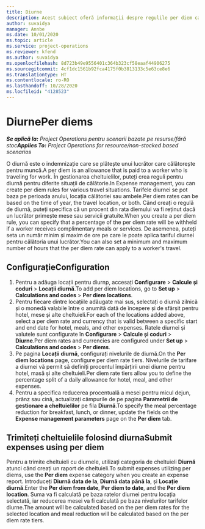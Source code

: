 ```yaml
---
title: Diurne
description: Acest subiect oferă informații despre regulile per diem care sunt utilizate în gestionarea cheltuielilor.
author: suvaidya
manager: Annbe
ms.date: 10/01/2020
ms.topic: article
ms.service: project-operations
ms.reviewer: kfend
ms.author: suvaidya
ms.openlocfilehash: 8d723b49e9556401c364b323cf58eaaf44906275
ms.sourcegitcommit: 4cf1dc1561b92fca4175f0b3813133c5e63ce8e6
ms.translationtype: HT
ms.contentlocale: ro-RO
ms.lasthandoff: 10/28/2020
ms.locfileid: "4128523"
---
```

# <a name="per-diems"></a><span data-ttu-id="34e97-103">Diurne</span><span class="sxs-lookup"><span data-stu-id="34e97-103">Per diems</span></span>

<span data-ttu-id="34e97-104">_**Se aplică la:** Project Operations pentru scenarii bazate pe resurse/fără stoc_</span><span class="sxs-lookup"><span data-stu-id="34e97-104">_**Applies To:** Project Operations for resource/non-stocked based scenarios_</span></span>


<span data-ttu-id="34e97-105">O diurnă este o indemnizație care se plătește unui lucrător care călătorește pentru muncă.</span><span class="sxs-lookup"><span data-stu-id="34e97-105">A per diem is an allowance that is paid to a worker who is traveling for work.</span></span> <span data-ttu-id="34e97-106">În gestionarea cheltuielilor, puteți crea reguli pentru diurnă pentru diferite situații de călătorie.</span><span class="sxs-lookup"><span data-stu-id="34e97-106">In Expense management, you can create per diem rules for  various travel situations.</span></span> <span data-ttu-id="34e97-107">Tarifele diurnei se pot baza pe perioada anului, locația călătoriei sau ambele.</span><span class="sxs-lookup"><span data-stu-id="34e97-107">Per diem rates can be based on the time of year, the travel location, or both.</span></span> <span data-ttu-id="34e97-108">Când creați o regulă de diurnă, puteți specifica că un procent din rata diemului va fi reținut dacă un lucrător primește mese sau servicii gratuite.</span><span class="sxs-lookup"><span data-stu-id="34e97-108">When you create a per diem  rule, you can specify that a percentage of the per diem rate will be withheld if a worker receives complimentary meals or services.</span></span> <span data-ttu-id="34e97-109">De asemenea, puteți seta un număr minim și maxim de ore pe care le poate aplica tariful diurnei pentru călătoria unui lucrător.</span><span class="sxs-lookup"><span data-stu-id="34e97-109">You can also set a minimum and maximum number of hours that the per diem rate can apply to a worker's travel.</span></span>

## <a name="configuration"></a><span data-ttu-id="34e97-110">Configurație</span><span class="sxs-lookup"><span data-stu-id="34e97-110">Configuration</span></span> 

1. <span data-ttu-id="34e97-111">Pentru a adăuga locații pentru diurnp, accesați **Configurare** > **Calcule și coduri** > **Locații diurnă**.</span><span class="sxs-lookup"><span data-stu-id="34e97-111">To add per diem locations, go to **Set up** > **Calculations and codes** > **Per diem locations**.</span></span>
2. <span data-ttu-id="34e97-112">Pentru fiecare dintre locațiile adăugate mai sus, selectați o diurnă zilnică și o monedă valabile între o anumită dată de începere și de sfârșit pentru hotel, mese și alte cheltuieli.</span><span class="sxs-lookup"><span data-stu-id="34e97-112">For each of the locations added above, select a per diem rate and currency that is valid between a specific start and end date for hotel, meals, and other expenses.</span></span> <span data-ttu-id="34e97-113">Ratele diurnei și valutele sunt configurate în **Configurare** > **Calcule și coduri** > **Diurne**.</span><span class="sxs-lookup"><span data-stu-id="34e97-113">Per diem rates and currencies are configured under **Set up** > **Calculations and codes** > **Per diems**.</span></span>
3. <span data-ttu-id="34e97-114">Pe pagina **Locații diurnă**, configurați nivelurile de diurnă.</span><span class="sxs-lookup"><span data-stu-id="34e97-114">On the **Per diem locations** page, configure per diem rate tiers.</span></span> <span data-ttu-id="34e97-115">Nivelurile de tarifare a diurnei vă permit să definiți procentul împărțirii unei diurne pentru hotel, masă și alte cheltuieli.</span><span class="sxs-lookup"><span data-stu-id="34e97-115">Per diem rate tiers allow you to define the percentage split of a daily allowance for hotel, meal, and other expenses.</span></span> 
4. <span data-ttu-id="34e97-116">Pentru a specifica reducerea procentuală a mesei pentru micul dejun, prânz sau cină, actualizați câmpurile de pe pagina **Parametrii de gestionare a cheltuielilor** pe fila **Diurnă**.</span><span class="sxs-lookup"><span data-stu-id="34e97-116">To specify the meal percentage reduction for breakfast, lunch, or dinner, update the fields on the **Expense management parameters** page on the **Per diem** tab.</span></span> 
    
## <a name="submit-expenses-using-per-diem"></a><span data-ttu-id="34e97-117">Trimiteți cheltuielile folosind diurna</span><span class="sxs-lookup"><span data-stu-id="34e97-117">Submit expenses using per diem</span></span>
<span data-ttu-id="34e97-118">Pentru a trimite cheltuieli cu diurnele, utilizați categoria de cheltuieli **Diurnă** atunci când creați un raport de cheltuieli.</span><span class="sxs-lookup"><span data-stu-id="34e97-118">To submit expenses utilizing per diems, use the **Per diem** expense category when you create an expense report.</span></span> <span data-ttu-id="34e97-119">Introduceți **Diurnă data de la**, **Diurnă data până la**, și **Locație diurnă**.</span><span class="sxs-lookup"><span data-stu-id="34e97-119">Enter the **Per diem from date**, **Per diem to date**,  and the **Per diem location**.</span></span> <span data-ttu-id="34e97-120">Suma va fi calculată pe baza ratelor diurnei pentru locația selectată, iar reducerea mesei va fi calculată pe baza nivelurilor tarifelor diurne.</span><span class="sxs-lookup"><span data-stu-id="34e97-120">The amount will be calculated based on the per diem rates for the selected location and meal reduction will be calculated based on the per diem rate tiers.</span></span>
